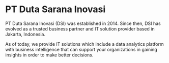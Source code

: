 # PT Duta Sarana Inovasi

PT Duta Sarana Inovasi (DSI) was established in 2014. Since then, DSI has evolved as a trusted business partner and IT solution provider based in Jakarta, Indonesia.

As of today, we provide IT solutions which include a data analytics platform with business intelligence that can support your organizations in gaining insights in order to make better decisions.
